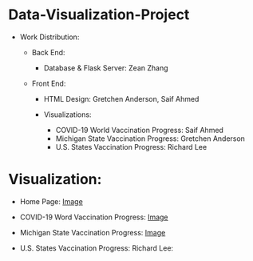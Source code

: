 # Data-Visualization-Project

* Work Distribution:

    * Back End:
        * Database & Flask Server: Zean Zhang

    * Front End:
        * HTML Design: Gretchen Anderson, Saif Ahmed

        * Visualizations: 
            * COVID-19 World Vaccination Progress: Saif Ahmed 
            * Michigan State Vaccination Progress: Gretchen Anderson
            * U.S. States Vaccination Progress: Richard Lee


# Visualization:

* Home Page:
[Image](Images/Home_Page.png)

* COVID-19 Word Vaccination Progress:
[Image](Images/COVID-19_Vaccine_Distribution_Worldwide.png)

* Michigan State Vaccination Progress:
[Image](Images/Michigan_Vaccine_Rollout.png)

* U.S. States Vaccination Progress: Richard Lee:
